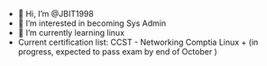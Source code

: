 - 👋 Hi, I’m @JBIT1998
- 👀 I’m interested in becoming  Sys Admin
- 🌱 I’m currently learning linux
- Current certification list: CCST - Networking Comptia Linux + (in progress, expected to pass exam by end of October
  )

<!---
JBIT1998/JBIT1998 is a ✨ special ✨ repository because its `README.md` (this file) appears on your GitHub profile.
You can click the Preview link to take a look at your changes.
--->
